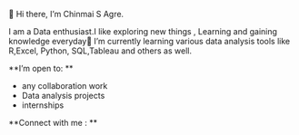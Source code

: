 👋 Hi there, I’m Chinmai S Agre.

I am a Data enthusiast.I like exploring new things , Learning and gaining knowledge everyday🌱 
I’m currently learning various data analysis tools like R,Excel, Python, SQL,Tableau and others as well. 

**I’m open to:
**
- any collaboration work
- Data analysis projects
- internships

**Connect with me :
**
